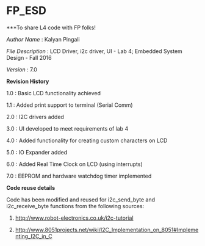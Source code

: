 # FP_ESD
***To share L4 code with FP folks!

*Author Name* 			: Kalyan Pingali

*File Description* 	: LCD Driver, i2c driver, UI - Lab 4; Embedded System Design - Fall 2016

*Version*				: 7.0

**Revision History**

1.0 : Basic LCD functionality achieved
     
1.1 : Added print support to terminal (Serial Comm)
     
2.0 : I2C drivers added
     
3.0 : UI developed to meet requirements of lab 4
     
4.0 : Added functionality for creating custom characters on LCD
     
5.0 : IO Expander added
     
6.0 : Added Real Time Clock on LCD (using interrupts)
     
7.0 : EEPROM and hardware watchdog timer implemented

**Code reuse details**

Code has been modified and reused for i2c_send_byte and i2c_receive_byte functions from the following sources:
     
1. http://www.robot-electronics.co.uk/i2c-tutorial
     
2. http://www.8051projects.net/wiki/I2C_Implementation_on_8051#Implementing_I2C_in_C
